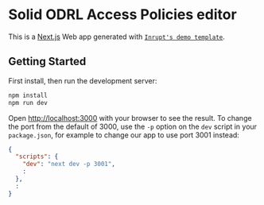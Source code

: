 # Solid ODRL Access Policies editor

This is a [Next.js](https://nextjs.org/) Web app generated with [`Inrupt's demo template`](https://github.com/inrupt/template-web-demo).

## Getting Started

First install, then run the development server:

```bash
npm install
npm run dev
```

Open [http://localhost:3000](http://localhost:3000) with your browser to see the result. To change the
port from the default of 3000, use the `-p` option on the `dev` script in your `package.json`, for
example to change our app to use port 3001 instead:
```json
{
  "scripts": {
    "dev": "next dev -p 3001",
    :
  },
  :
}
```
